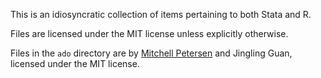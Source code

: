 This is an idiosyncratic collection of items pertaining to both Stata
and R.

Files are licensed under the MIT license unless explicitly otherwise.

Files in the `ado` directory are by [Mitchell
Petersen](https://www.kellogg.northwestern.edu/faculty/directory/petersen_mitchell_a.aspx)
and Jingling Guan, licensed under the MIT license.
